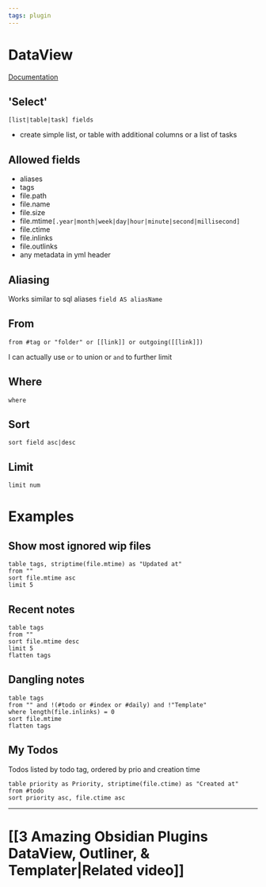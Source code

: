 ```yaml
---
tags: plugin
---
```

# DataView
[Documentation](https://blacksmithgu.github.io/obsidian-dataview/)
## 'Select'
`[list|table|task] fields`
- create simple list, or table with additional columns or a list of tasks

## Allowed fields
- aliases
- tags
- file.path
- file.name
- file.size
- file.mtime`[.year|month|week|day|hour|minute|second|millisecond]`
- file.ctime
- file.inlinks
- file.outlinks
- any metadata in yml header

## Aliasing
Works similar to sql aliases `field AS aliasName`

## From
`from #tag or "folder" or [[link]] or outgoing([[link]])`

I can actually use `or` to union or `and` to further limit

## Where
`where`

## Sort
`sort field asc|desc`

## Limit
`limit num`

# Examples
## Show most ignored wip files
```dataview
table tags, striptime(file.mtime) as "Updated at"
from ""
sort file.mtime asc
limit 5
```

## Recent notes
```dataview
table tags
from ""
sort file.mtime desc
limit 5
flatten tags
```
## Dangling notes
```dataview
table tags
from "" and !(#todo or #index or #daily) and !"Template"
where length(file.inlinks) = 0
sort file.mtime
flatten tags

```
## My Todos
Todos listed by todo tag, ordered by prio and creation time
```dataview
table priority as Priority, striptime(file.ctime) as "Created at"
from #todo 
sort priority asc, file.ctime asc
```
---
# [[3 Amazing Obsidian Plugins DataView, Outliner, & Templater|Related video]]